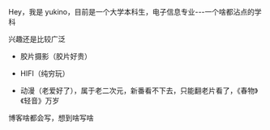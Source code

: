 Hey，我是 yukino，目前是一个大学本科生，电子信息专业---一个啥都沾点的学科

兴趣还是比较广泛

- 胶片摄影（胶片好贵）

- HIFI（纯穷玩）

- 动漫（老爱好了），属于老二次元，新番看不下去，只能翻老片看了，《春物》《轻音》万岁

博客啥都会写，想到啥写啥
